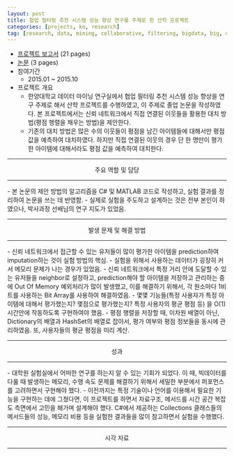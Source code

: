 ```yaml
---
layout: post
title: 협업 필터링 추천 시스템 성능 향상 연구를 주제로 한 산학 프로젝트 
categories: [projects, ko, research]
tag: [research, data, mining, collaborative, filtering, bigdata, big, data]
---
```


- [프로젝트 보고서](/assets/projects/research/recommender-system/recommender-system-report.pdf) (21 pages)
- [논문](/assets/projects/research/recommender-system/recommender-system-paper.pdf) (3 pages)
- 참여기간
  - 2015.01 ~ 2015.10 
- 프로젝트 개요
  - 한양대학교 데이터 마이닝 연구실에서 협업 필터링 추천 시스템 성능 향상을 연구 주제로 해서 산학 프로젝트를 수행하였고, 이 주제로 졸업 논문을 작성하였다. 본 프로젝트에서는 신뢰 네트워크에서 직접 연결된 이웃들을 활용한 대치 방법(평점 행렬을 채우는 방법)을 제안한다.
  - 기존의 대치 방법은 많은 수의 이웃들이 평점을 남긴 아이템들에 대해서만 평점 값을 예측하여 대치하였다. 하지만 직접 연결된 이웃의 경우 단 한 명만이 평가한 아이템에 대해서라도 평점 값을 예측하여 대치한다.


<hr/>
<center>주요 역할 및 담당</center>
<hr/>
- 본 논문의 제안 방법의 알고리즘을 C# 및 MATLAB 코드로 작성하고, 실험 결과를 정리하여 논문을 쓰는 데 반영함.
- 실제로 실험을 주도하고 설계하는 것은 전부 본인이 하였으나, 박사과정 선배님의 연구 지도가 있었음.

<hr/>
<center>발생 문제 및 해결 방법</center>
<hr/>
- 신뢰 네트워크에서 접근할 수 있는 유저들이 많이 평가한 아이템을 prediction하여 imputation하는 것이 실험 방법의 핵심.
- 실험을 위해서 사용하는 데이터가 굉장히 커서 메모리 문제가 나는 경우가 있었음.
  - 신뢰 네트워크에서 특정 거리 안에 도달할 수 있는 유저들을 neighbor로 설정하고, prediction해야 할 아이템을 저장하고 관리하는 중에 Out Of Memory 예외처리가 많이 발생했고, 이를 해결하기 위해서, 각 원소마다 1비트를 사용하는 Bit Array를 사용하여 해결하였음.
- 몇몇 기능들(특정 사용자가 특정 아이템에 대해서 평가했는지? 몇점으로 평가했는지? 특정 사용자의 평균 평점 등) 을 O(1) 시간안에 작동하도록 구현하여야 했음. 
  - 평점 행렬을 저장할 때, 이차원 배열이 아닌, Dictionary의 배열과 HashSet의 배열로 잡아서, 평가 여부와 평점 정보들을 동시에 관리하였음. 또, 사용자들의 평균 평점을 미리 계산.

<hr/>
<center>성과</center>
<hr/>
- 대학원 실험실에서 어떠한 연구를 하는지 알 수 있는 기회가 되었다. 이 때, 빅데이터를 다룰 때 발생하는 메모리, 수행 속도 문제를 해결하기 위해서 세밀한 부분에서 퍼포먼스를 고려하면서 구현해야 했다. 
- 이전까지는 특정 기술이나 언어를 이용해서 필요한 기능을 구현하는 데에 그쳤다면, 이 프로젝트를 하면서 자료구조, 메서드를 시간 공간 복잡도 측면에서 고민을 해가며 설계해야 했다. C#에서 제공하는 Collections 클래스들의 메서드들의 성능, 메모리 비용 등을 실험한 결과들을 많이 참고하면서 실험을 수행했다.

<hr/>
<center>시각 자료</center>
<hr/>
